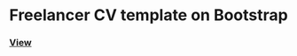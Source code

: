 # Freelancer CV template on Bootstrap

<a target="_blank" href="https://sokhann.github.io/freelance_cv_bootstrap/"><h3>View</h3></a>
